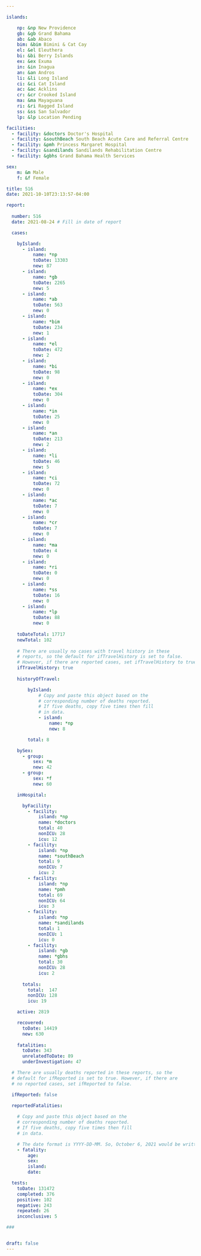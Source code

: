 ```yaml
---

islands:

    np: &np New Providence
    gb: &gb Grand Bahama
    ab: &ab Abaco
    bim: &bim Bimini & Cat Cay
    el: &el Eleuthera
    bi: &bi Berry Islands
    ex: &ex Exuma
    in: &in Inagua
    an: &an Andros
    li: &li Long Island
    ci: &ci Cat Island
    ac: &ac Acklins
    cr: &cr Crooked Island
    ma: &ma Mayaguana
    ri: &ri Ragged Island
    ss: &ss San Salvador
    lp: &lp Location Pending

facilities:
  - facility: &doctors Doctor's Hospital
  - facility: &southBeach South Beach Acute Care and Referral Centre
  - facility: &pmh Princess Margaret Hospital
  - facility: &sandilands Sandilands Rehabilitation Centre
  - facility: &gbhs Grand Bahama Health Services

sex:
    m: &m Male
    f: &f Female

title: 516
date: 2021-10-10T23:13:57-04:00

report:
  
  number: 516
  date: 2021-08-24 # Fill in date of report

  cases:

    byIsland:
      - island:
          name: *np 
          toDate: 13303
          new: 87
      - island:
          name: *gb 
          toDate: 2265
          new: 5
      - island:
          name: *ab 
          toDate: 563 
          new: 0
      - island:
          name: *bim
          toDate: 234
          new: 1
      - island:
          name: *el 
          toDate: 472
          new: 2
      - island:
          name: *bi
          toDate: 98
          new: 0
      - island:
          name: *ex 
          toDate: 304
          new: 0
      - island:
          name: *in 
          toDate: 25
          new: 0
      - island:
          name: *an 
          toDate: 213
          new: 2
      - island:
          name: *li 
          toDate: 46
          new: 5
      - island:
          name: *ci 
          toDate: 72
          new: 0
      - island:
          name: *ac 
          toDate: 7 
          new: 0
      - island:
          name: *cr 
          toDate: 7 
          new: 0
      - island:
          name: *ma 
          toDate: 4 
          new: 0
      - island:
          name: *ri 
          toDate: 0
          new: 0
      - island:
          name: *ss  
          toDate: 16
          new: 0
      - island:
          name: *lp 
          toDate: 88
          new: 0
    
    toDateTotal: 17717
    newTotal: 102
    
    # There are usually no cases with travel history in these  
    # reports, so the default for ifTravelHistory is set to false. 
    # However, if there are reported cases, set ifTravelHistory to true.
    ifTravelHistory: true
    
    historyOfTravel:

        byIsland:
            # Copy and paste this object based on the
            # corresponding number of deaths reported.
            # If five deaths, copy five times then fill
            # in data.
            - island: 
                name: *np
                new: 8

        total: 8

    bySex:
      - group:
          sex: *m
          new: 42
      - group:
          sex: *f
          new: 60

    inHospital:

      byFacility:
        - facility:
            island: *np
            name: *doctors
            total: 40
            nonICU: 28
            icu: 12
        - facility:
            island: *np
            name: *southBeach
            total: 9
            nonICU: 7
            icu: 2
        - facility:
            island: *np
            name: *pmh
            total: 69
            nonICU: 64
            icu: 3
        - facility:
            island: *np
            name: *sandilands
            total: 1
            nonICU: 1
            icu: 0
        - facility:
            island: *gb
            name: *gbhs
            total: 30
            nonICU: 28
            icu: 2
      
      totals: 
        total:  147   
        nonICU: 128
        icu: 19

    active: 2819

    recovered:  
      toDate: 14419
      new: 630
    
    fatalities:
      toDate: 343
      unrelatedToDate: 89
      underInvestigation: 47

  # There are usually deaths reported in these reports, so the 
  # default for ifReported is set to true. However, if there are 
  # no reported cases, set ifReported to false.

  ifReported: false

  reportedFatalities:
    
    # Copy and paste this object based on the
    # corresponding number of deaths reported.
    # If five deaths, copy five times then fill
    # in data.

    # The date format is YYYY-DD-MM. So, October 6, 2021 would be written as 2021-06-10.
    - fatality: 
        age: 
        sex: 
        island: 
        date: 

  tests:
    toDate: 131472
    completed: 376
    positive: 102
    negative: 243
    repeated: 26
    inconclusive: 5

###


draft: false
---
```

